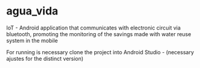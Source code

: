 # agua_vida
IoT - Android application that communicates with electronic circuit via bluetooth, promoting the monitoring of the savings made with water reuse system in the mobile

For running is necessary clone the project into Android Studio - (necessary ajustes for the distinct version)

